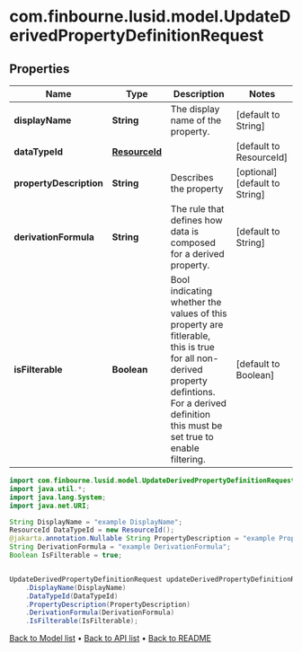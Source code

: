 # com.finbourne.lusid.model.UpdateDerivedPropertyDefinitionRequest

## Properties

Name | Type | Description | Notes
------------ | ------------- | ------------- | -------------
**displayName** | **String** | The display name of the property. | [default to String]
**dataTypeId** | [**ResourceId**](ResourceId.md) |  | [default to ResourceId]
**propertyDescription** | **String** | Describes the property | [optional] [default to String]
**derivationFormula** | **String** | The rule that defines how data is composed for a derived property. | [default to String]
**isFilterable** | **Boolean** | Bool indicating whether the values of this property are fitlerable, this is true for all non-derived property defintions. For a derived definition this must be set true to enable filtering. | [default to Boolean]

```java
import com.finbourne.lusid.model.UpdateDerivedPropertyDefinitionRequest;
import java.util.*;
import java.lang.System;
import java.net.URI;

String DisplayName = "example DisplayName";
ResourceId DataTypeId = new ResourceId();
@jakarta.annotation.Nullable String PropertyDescription = "example PropertyDescription";
String DerivationFormula = "example DerivationFormula";
Boolean IsFilterable = true;


UpdateDerivedPropertyDefinitionRequest updateDerivedPropertyDefinitionRequestInstance = new UpdateDerivedPropertyDefinitionRequest()
    .DisplayName(DisplayName)
    .DataTypeId(DataTypeId)
    .PropertyDescription(PropertyDescription)
    .DerivationFormula(DerivationFormula)
    .IsFilterable(IsFilterable);
```


[Back to Model list](../README.md#documentation-for-models) &#8226; [Back to API list](../README.md#documentation-for-api-endpoints) &#8226; [Back to README](../README.md)
